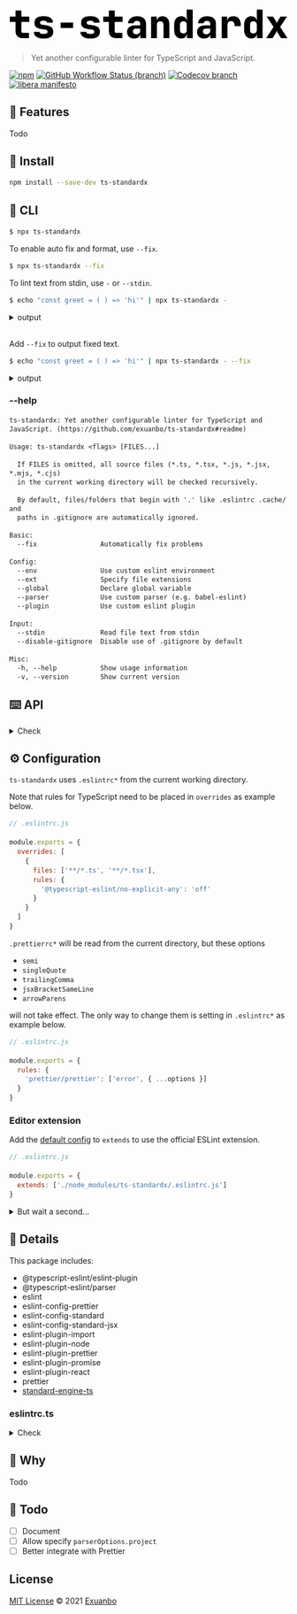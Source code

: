 # [![ts-standardx](https://raw.githubusercontent.com/exuanbo/ts-standardx/main/logo.svg)](https://github.com/exuanbo/ts-standardx)

> Yet another configurable linter for TypeScript and JavaScript.

[![npm](https://img.shields.io/npm/v/ts-standardx.svg)](https://www.npmjs.com/package/ts-standardx)
[![GitHub Workflow Status (branch)](https://img.shields.io/github/workflow/status/exuanbo/ts-standardx/Node.js%20CI/main.svg)](https://github.com/exuanbo/ts-standardx/actions?query=workflow%3A%22Node.js+CI%22)
[![Codecov branch](https://img.shields.io/codecov/c/gh/exuanbo/ts-standardx/main.svg?token=D9AA8C1ZS2)](https://codecov.io/gh/exuanbo/ts-standardx)
[![libera manifesto](https://img.shields.io/badge/libera-manifesto-lightgrey.svg)](https://liberamanifesto.com)

## 🚀 Features

Todo

## 💾 Install

```sh
npm install --save-dev ts-standardx
```

## 🤖 CLI

```sh
$ npx ts-standardx
```

To enable auto fix and format, use `--fix`.

```sh
$ npx ts-standardx --fix
```

To lint text from stdin, use `-` or `--stdin`.

```sh
$ echo "const greet = ( ) => 'hi'" | npx ts-standardx -
```

<details><summary>output</summary>
<p>

```
<text>:1:7
  error  'greet' is assigned a value but never used.  no-unused-vars

<text>:1:17
  error  Delete `·`  prettier/prettier

Run `ts-standardx --fix` to automatically fix some problems.
```

</p>
</details>

<br>

Add `--fix` to output fixed text.

```sh
$ echo "const greet = ( ) => 'hi'" | npx ts-standardx - --fix
```

<details><summary>output</summary>
<p>

```
const greet = () => 'hi'
```

</p>
</details>

### --help

```
ts-standardx: Yet another configurable linter for TypeScript and JavaScript. (https://github.com/exuanbo/ts-standardx#readme)

Usage: ts-standardx <flags> [FILES...]

  If FILES is omitted, all source files (*.ts, *.tsx, *.js, *.jsx, *.mjs, *.cjs)
  in the current working directory will be checked recursively.

  By default, files/folders that begin with '.' like .eslintrc .cache/ and
  paths in .gitignore are automatically ignored.

Basic:
  --fix                Automatically fix problems

Config:
  --env                Use custom eslint environment
  --ext                Specify file extensions
  --global             Declare global variable
  --parser             Use custom parser (e.g. babel-eslint)
  --plugin             Use custom eslint plugin

Input:
  --stdin              Read file text from stdin
  --disable-gitignore  Disable use of .gitignore by default

Misc:
  -h, --help           Show usage information
  -v, --version        Show current version
```

## ⌨️ API

<details>
<summary>Check</summary>
<p>

```ts
// index.d.ts

import {
  ProvidedOptions,
  Linter as __Linter,
  CLI as __CLI
} from 'standard-engine-ts'

declare const options: ProvidedOptions

declare class Linter extends __Linter {
  constructor(customOptions?: ProvidedOptions)
}
declare class CLI extends __CLI {
  constructor(customOptions?: ProvidedOptions)
}

export { CLI, Linter, options }
```

</p>
</details>

## ⚙️ Configuration

`ts-standardx` uses `.eslintrc*` from the current working directory.

Note that rules for TypeScript need to be placed in `overrides` as example below.

```js
// .eslintrc.js

module.exports = {
  overrides: [
    {
      files: ['**/*.ts', '**/*.tsx'],
      rules: {
        '@typescript-eslint/no-explicit-any': 'off'
      }
    }
  ]
}
```

`.prettierrc*` will be read from the current directory, but these options

- `semi`
- `singleQuote`
- `trailingComma`
- `jsxBracketSameLine`
- `arrowParens`

will not take effect. The only way to change them is setting in `.eslintrc*` as example below.

```js
// .eslintrc.js

module.exports = {
  rules: {
    'prettier/prettier': ['error', { ...options }]
  }
}
```

### Editor extension

Add the [default config](#eslintrcts) to `extends` to use the official ESLint extension.

```js
// .eslintrc.js

module.exports = {
  extends: ['./node_modules/ts-standardx/.eslintrc.js']
}
```

<details>
<summary>But wait a second...</summary>
<p>

"So why can't I use `npx eslint .` directly?" Yes, you can :p

</p>
</details>

## 🔎 Details

This package includes:

- @typescript-eslint/eslint-plugin
- @typescript-eslint/parser
- eslint
- eslint-config-prettier
- eslint-config-standard
- eslint-config-standard-jsx
- eslint-plugin-import
- eslint-plugin-node
- eslint-plugin-prettier
- eslint-plugin-promise
- eslint-plugin-react
- prettier
- [standard-engine-ts](https://github.com/exuanbo/standard-engine-ts#readme)

### eslintrc.ts

<details>
<summary>Check</summary>
<p>

```ts
import type { Linter } from 'eslint'
import { rules } from './rules'
import { prettierCompatRules, compatRules, prettierTypescriptCompatRules } from './compatRules'
import { isModuleAvailable } from './utils'

const PRETTIER_STANDARD = {
  semi: false,
  singleQuote: true,
  trailingComma: 'none',
  jsxBracketSameLine: true,
  arrowParens: 'avoid'
}

const eslintrc: Linter.BaseConfig = {
  extends: ['standard', 'standard-jsx', 'prettier'],
  plugins: ['prettier'],
  rules: {
    'prettier/prettier': ['error', PRETTIER_STANDARD],
    ...prettierCompatRules
  },
  overrides: isModuleAvailable('typescript')
    ? [
        {
          files: ['**/*.ts', '**/*.tsx'],
          extends: ['plugin:@typescript-eslint/recommended'],
          parser: '@typescript-eslint/parser',
          parserOptions: {
            project: './tsconfig.json'
          },
          rules: {
            ...rules,
            ...compatRules,
            ...prettierTypescriptCompatRules
          }
        }
      ]
    : undefined
}

export default eslintrc
```

</p>
</details>

## 🤔 Why

Todo

## 📃 Todo

- [ ] Document
- [ ] Allow specify `parserOptions.project`
- [ ] Better integrate with Prettier

## License

[MIT License](https://github.com/exuanbo/ts-standardx/blob/main/LICENSE) © 2021 [Exuanbo](https://github.com/exuanbo)
